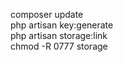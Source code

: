 composer update<br>
php artisan key:generate<br>
php artisan storage:link<br>
chmod -R 0777 storage<br>
